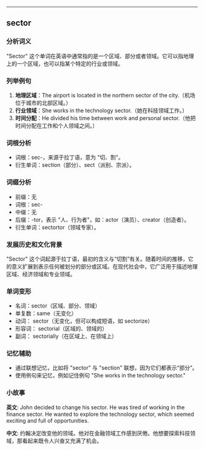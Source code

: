 
---------------
## sector
### 分析词义
"Sector" 这个单词在英语中通常指的是一个区域、部分或者领域。它可以指地理上的一个区域，也可以指某个特定的行业或领域。

### 列举例句
1. **地理区域**：The airport is located in the northern sector of the city.（机场位于城市的北部区域。）
2. **行业领域**：She works in the technology sector.（她在科技领域工作。）
3. **时间分配**：He divided his time between work and personal sector.（他把时间分配在工作和个人领域之间。）

### 词根分析
- 词根：sec-，来源于拉丁语，意为 "切、割"。
- 衍生单词：section（部分）、sect（派别、宗派）。

### 词缀分析
- 前缀：无
- 词根：sec-
- 中缀：无
- 后缀：-tor，表示 "人、行为者"，如：actor（演员）、creator（创造者）。
- 衍生单词：sectortor（领域专家）。

### 发展历史和文化背景
"Sector" 这个词起源于拉丁语，最初的含义与“切割”有关。随着时间的推移，它的意义扩展到表示任何被划分的部分或区域。在现代社会中，它广泛用于描述地理区域、经济领域和专业领域。

### 单词变形
- 名词：sector（区域、部分、领域）
- 单复数：same（无变化）
- 动词： sector（无变化，但可以构成短语，如 sectorize）
- 形容词： sectorial（区域的、领域的）
- 副词： sectorially（在区域上、在领域上）

### 记忆辅助
- 通过联想记忆，比如将 "sector" 与 "section" 联想，因为它们都表示“部分”。
- 使用例句来记忆，例如记住例句 "She works in the technology sector."

### 小故事
**英文**:
John decided to change his sector. He was tired of working in the finance sector. He wanted to explore the technology sector, which seemed exciting and full of opportunities.

**中文**:
约翰决定改变他的领域。他对在金融领域工作感到厌倦。他想要探索科技领域，那看起来既令人兴奋又充满了机会。

